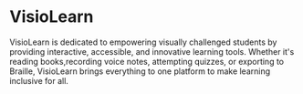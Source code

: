 # VisioLearn
VisioLearn is dedicated to empowering visually challenged students by providing interactive, accessible, and innovative learning tools. Whether it's reading books,recording voice notes, attempting quizzes, or exporting to Braille, VisioLearn brings everything to one platform to make learning inclusive for all.
